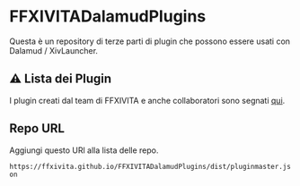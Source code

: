 # FFXIVITADalamudPlugins

Questa è un repository di terze parti di plugin che possono essere usati con Dalamud / XivLauncher.

## ⚠️ Lista dei Plugin

I plugin creati dal team di FFXIVITA e anche collaboratori sono segnati  [qui](https://ffxivita.github.io/XIVITADalamudPlugins/dist).

## Repo URL

Aggiungi questo URl alla lista delle repo.

`https://ffxivita.github.io/FFXIVITADalamudPlugins/dist/pluginmaster.json`
